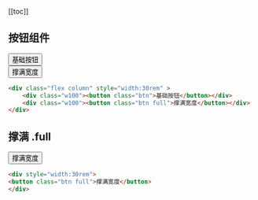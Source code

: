 [[toc]]
## 按钮组件


<div class="flex column" style="width:30rem" >
    <div class="w100"><button class="btn">基础按钮</button></div>
    <div class="w100"><button class="btn full">撑满宽度</button></div>
</div>



```html
<div class="flex column" style="width:30rem" >
    <div class="w100"><button class="btn">基础按钮</button></div>
    <div class="w100"><button class="btn full">撑满宽度</button></div>
</div>
```


## 撑满 .full

<div style="width:30rem">
<button class="btn full">撑满宽度</button>
</div>

```html
<div style="width:30rem">
<button class="btn full">撑满宽度</button>
</div>
```